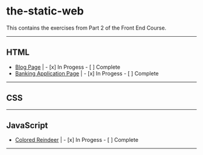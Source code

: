 # the-static-web

This contains the exercises from Part 2 of the Front End Course.

***

## HTML

* [Blog Page](https://github.com/jmccutchanwd/the-static-web/tree/master/blog) | - [x] In Progess - [ ] Complete
* [Banking Application Page](https://github.com/jmccutchanwd/the-static-web/tree/master/banking-form) | - [x] In Progess - [ ] Complete

***

## CSS

***

## JavaScript

* [Colored Reindeer](https://github.com/jmccutchanwd/the-static-web/tree/master/reindeer) | - [x] In Progess - [ ] Complete

***
